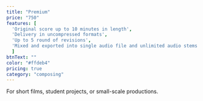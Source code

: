 ```yaml
---
title: "Premium"
price: "750"
features: [
  'Original score up to 10 minutes in length', 
  'Delivery in uncompressed formats', 
  'Up to 5 round of revisions',
  'Mixed and exported into single audio file and unlimited audio stems'
  ]
btnText: ""
color: "#ffdeb4"
pricing: true
category: "composing"
---
```


For short films, student projects, or small-scale productions.